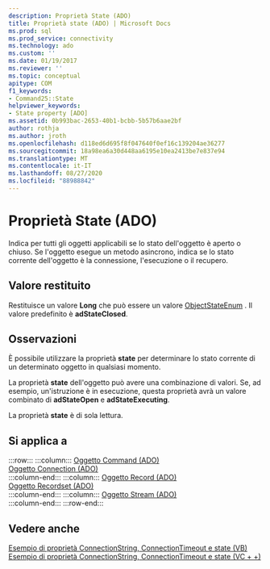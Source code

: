 ```yaml
---
description: Proprietà State (ADO)
title: Proprietà state (ADO) | Microsoft Docs
ms.prod: sql
ms.prod_service: connectivity
ms.technology: ado
ms.custom: ''
ms.date: 01/19/2017
ms.reviewer: ''
ms.topic: conceptual
apitype: COM
f1_keywords:
- Command25::State
helpviewer_keywords:
- State property [ADO]
ms.assetid: 0b993bac-2653-40b1-bcbb-5b57b6aae2bf
author: rothja
ms.author: jroth
ms.openlocfilehash: d118ed6d695f8f047640f0ef16c139204ae36277
ms.sourcegitcommit: 18a98ea6a30d448aa6195e10ea2413be7e837e94
ms.translationtype: MT
ms.contentlocale: it-IT
ms.lasthandoff: 08/27/2020
ms.locfileid: "88988842"
---
```

# <a name="state-property-ado"></a>Proprietà State (ADO)
Indica per tutti gli oggetti applicabili se lo stato dell'oggetto è aperto o chiuso. Se l'oggetto esegue un metodo asincrono, indica se lo stato corrente dell'oggetto è la connessione, l'esecuzione o il recupero.  
  
## <a name="return-value"></a>Valore restituito  
 Restituisce un valore **Long** che può essere un valore [ObjectStateEnum](./objectstateenum.md) . Il valore predefinito è **adStateClosed**.  
  
## <a name="remarks"></a>Osservazioni  
 È possibile utilizzare la proprietà **state** per determinare lo stato corrente di un determinato oggetto in qualsiasi momento.  
  
 La proprietà **state** dell'oggetto può avere una combinazione di valori. Se, ad esempio, un'istruzione è in esecuzione, questa proprietà avrà un valore combinato di **adStateOpen** e **adStateExecuting**.  
  
 La proprietà **state** è di sola lettura.  
  
## <a name="applies-to"></a>Si applica a  

:::row:::
    :::column:::
        [Oggetto Command (ADO)](./command-object-ado.md)  
        [Oggetto Connection (ADO)](./connection-object-ado.md)  
    :::column-end:::
    :::column:::
        [Oggetto Record (ADO)](./record-object-ado.md)  
        [Oggetto Recordset (ADO)](./recordset-object-ado.md)  
    :::column-end:::
    :::column:::
        [Oggetto Stream (ADO)](./stream-object-ado.md)  
    :::column-end:::
:::row-end:::

## <a name="see-also"></a>Vedere anche  
 [Esempio di proprietà ConnectionString, ConnectionTimeout e state (VB)](./connectionstring-connectiontimeout-and-state-properties-example-vb.md)   
 [Esempio di proprietà ConnectionString, ConnectionTimeout e state (VC + +)](./connectionstring-connectiontimeout-and-state-properties-example-vc.md)